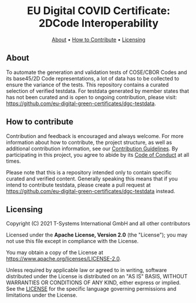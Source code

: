 <h1 align="center">
 EU Digital COVID Certificate: 2DCode Interoperability
</h1>

<p align="center">
    <a href="#about">About</a> •
    <a href="#how-to-contribute">How to Contribute</a> •
    <a href="#licensing">Licensing</a>
</p>

## About

To automate the generation and validation tests of COSE/CBOR Codes and its base45/2D Code representations, a lot of data has to be collected to ensure the variance of the tests. This repository contains a curated selection of verified testdata. For testdata generated by member states that has not been curated and is open to ongoing contribution, please visit: https://github.com/eu-digital-green-certificates/dgc-testdata. 


## How to contribute

Contribution and feedback is encouraged and always welcome. For more information about how to contribute, the project structure, as well as additional contribution information, see our [Contribution Guidelines](./CONTRIBUTING.md). By participating in this project, you agree to abide by its [Code of Conduct](./CODE_OF_CONDUCT.md) at all times.

Please note that this is a repository intended only to contain specific curated and verified content. Generally speaking this means that if you intend to contribute testdata, please create a pull request at https://github.com/eu-digital-green-certificates/dgc-testdata instead.

## Licensing

Copyright (C) 2021 T-Systems International GmbH and all other contributors

Licensed under the **Apache License, Version 2.0** (the "License"); you may not use this file except in compliance with the License.

You may obtain a copy of the License at https://www.apache.org/licenses/LICENSE-2.0.

Unless required by applicable law or agreed to in writing, software distributed under the License is distributed on an "AS IS"
BASIS, WITHOUT WARRANTIES OR CONDITIONS OF ANY KIND, either express or implied. See the [LICENSE](./LICENSE) for the specific
language governing permissions and limitations under the License.
